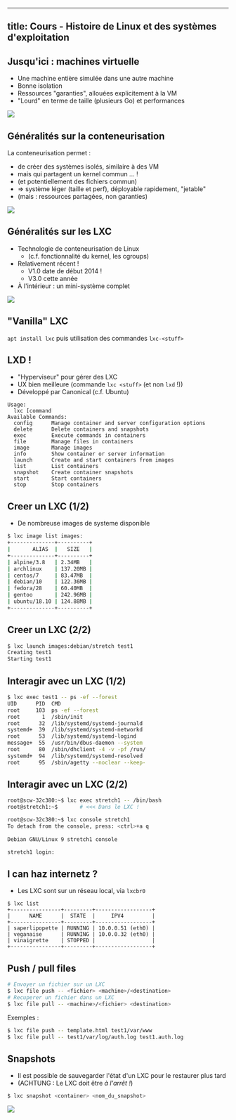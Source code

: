 
---
title: Cours - Histoire de Linux et des systèmes d'exploitation
---
## Jusqu'ici : machines virtuelle

- Une machine entière simulée dans une autre machine
- Bonne isolation
- Ressources "garanties", allouées explicitement à la VM
- "Lourd" en terme de taille (plusieurs Go) et performances


![](/img/linux/admin/toodamnhigh.png)


## Généralités sur la conteneurisation

La conteneurisation permet :
- de créer des systèmes isolés, similaire à des VM
- mais qui partagent un kernel commun ... !
- (et potentiellement des fichiers commun)
- ⇒ système léger (taille et perf), déployable rapidement, "jetable"
- (mais : ressources partagées, non garanties)


![](/img/linux/admin/vm_vs_containers.png)


## Généralités sur les LXC

- Technologie de conteneurisation de Linux
    - (c.f. fonctionnalité du kernel, les cgroups)
- Relativement récent !
    - V1.0 date de début 2014 ! 
    - V3.0 cette année
- À l'intérieur : un mini-système complet


![](/img/linux/admin/lxc.png)


## "Vanilla" LXC

`apt install lxc` puis utilisation des commandes `lxc-<stuff>`

## LXD !

- "Hyperviseur" pour gérer des LXC
- UX bien meilleure (commande `lxc <stuff>` (et non `lxd` !))
- Développé par Canonical (c.f. Ubuntu)


```
Usage:
  lxc [command
Available Commands:
  config      Manage container and server configuration options
  delete      Delete containers and snapshots
  exec        Execute commands in containers
  file        Manage files in containers
  image       Manage images
  info        Show container or server information
  launch      Create and start containers from images
  list        List containers
  snapshot    Create container snapshots
  start       Start containers
  stop        Stop containers
```


## Creer un LXC (1/2)

- De nombreuse images de systeme disponible

```bash
$ lxc image list images:
+--------------+----------+
|       ALIAS  |   SIZE   |
+--------------+----------+
| alpine/3.8   | 2.34MB   |
| archlinux    | 137.20MB |
| centos/7     | 83.47MB  |
| debian/10    | 122.36MB |
| fedora/28    | 60.40MB  |
| gentoo       | 242.96MB |
| ubuntu/18.10 | 124.88MB |
+--------------+----------+
```


## Creer un LXC (2/2)

```bash
$ lxc launch images:debian/stretch test1
Creating test1
Starting test1
```


## Interagir avec un LXC (1/2)

```bash
$ lxc exec test1 -- ps -ef --forest
UID      PID  CMD
root     103  ps -ef --forest
root       1  /sbin/init
root      32  /lib/systemd/systemd-journald
systemd+  39  /lib/systemd/systemd-networkd
root      53  /lib/systemd/systemd-logind
message+  55  /usr/bin/dbus-daemon --system
root      80  /sbin/dhclient -4 -v -pf /run/
systemd+  94  /lib/systemd/systemd-resolved
root      95  /sbin/agetty --noclear --keep-
```


## Interagir avec un LXC (2/2)

```bash
root@scw-32c380:~$ lxc exec stretch1 -- /bin/bash
root@stretch1:~$       # <<< Dans le LXC !
```

```bash
root@scw-32c380:~$ lxc console stretch1
To detach from the console, press: <ctrl>+a q
                                             
Debian GNU/Linux 9 stretch1 console

stretch1 login:
```


## I can haz internetz ?

- Les LXC sont sur un réseau local, via `lxcbr0`

```
$ lxc list
+----------------+---------+------------------+
|      NAME      |  STATE  |     IPV4         |
+----------------+---------+------------------+
| saperlipopette | RUNNING | 10.0.0.51 (eth0) |
| veganaise      | RUNNING | 10.0.0.32 (eth0) |
| vinaigrette    | STOPPED |                  |
+----------------+---------+------------------+
```


## Push / pull files

```bash
# Envoyer un fichier sur un LXC
$ lxc file push -- <fichier> <machine>/<destination>
# Recuperer un fichier dans un LXC
$ lxc file pull -- <machine>/<fichier> <destination>
```

Exemples :
```bash
$ lxc file push -- template.html test1/var/www
$ lxc file pull -- test1/var/log/auth.log test1.auth.log
```


## Snapshots

- Il est possible de sauvegarder l'état d'un LXC pour le restaurer plus tard
- (ACHTUNG : Le LXC doit être *à l'arrêt !*)

```bash
$ lxc snapshot <container> <nom_du_snapshot>
```


![](/img/linux/admin/lxc.png)
